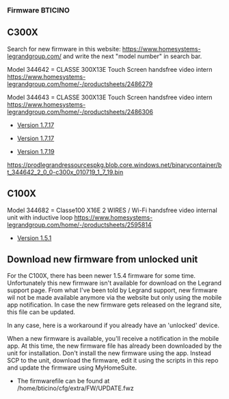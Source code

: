 ### Firmware BTICINO

## C300X

Search for new firmware in this website: https://www.homesystems-legrandgroup.com/ and write the next "model number" in search bar.

Model 344642 = CLASSE 300X13E Touch Screen handsfree video intern
https://www.homesystems-legrandgroup.com/home/-/productsheets/2486279

Model 344643 = CLASSE 300X13E Touch Screen handsfree video intern
https://www.homesystems-legrandgroup.com/home/-/productsheets/2486306

- [Version 1.7.17](https://www.homesystems-legrandgroup.com/MatrixENG/liferay/bt_mxLiferayCheckout.jsp?fileFormat=generic&fileName=C300X_010717.fwz&fileId=58107.23188.15908.12349)

- [Version 1.7.17](https://prodlegrandressourcespkg.blob.core.windows.net/packagecontainer/package_343bb0abacf05a27c6c146848e85d1de2425700e_h.tar.gz)

- [Version 1.7.19](https://prodlegrandressourcespkg.blob.core.windows.net/binarycontainer/bt_344642_3_0_0-c300x_010719_1_7_19.bin)

https://prodlegrandressourcespkg.blob.core.windows.net/binarycontainer/bt_344642_2_0_0-c300x_010719_1_7_19.bin

## C100X

Model 344682 = Classe100 X16E 2 WIRES / Wi-Fi handsfree video internal unit with inductive loop
https://www.homesystems-legrandgroup.com/home/-/productsheets/2595814

- [Version 1.5.1](https://www.homesystems-legrandgroup.com/MatrixENG/liferay/bt_mxLiferayCheckout.jsp?fileFormat=generic&fileName=C100X_010501.fwz&fileId=58107.23188.46381.34528)


## Download new firmware from unlocked unit

For the C100X, there has been newer 1.5.4 firmware for some time. Unfortunately this new firmware isn't available for download on the Legrand support page. From what I've been told by Legrand support, new firmware wil not be made available anymore via the website but only using the mobile app notification. In case the new firmware gets released on the legrand site, this file can be updated.

In any case, here is a workaround if you already have an 'unlocked' device.

When a new firmware is available, you'll receive a notification in the mobile app.
At this time, the new firmware file has already been downloaded by the unit for installation.
Don't install the new firmware using the app. Instead SCP to the unit, download the firmware, edit it using the scripts in this repo and update the firmware using MyHomeSuite.

- The firmwarefile can be found at /home/bticino/cfg/extra/FW/UPDATE.fwz
